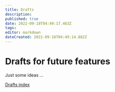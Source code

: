 ```yaml
---
title: Drafts
description: 
published: true
date: 2022-09-18T04:49:17.463Z
tags: 
editor: markdown
dateCreated: 2022-09-18T04:49:14.882Z
---
```


# Drafts for future features
Just some ideas ...

[Drafts index](/_index/Drafts/)
